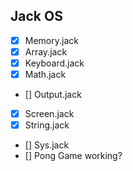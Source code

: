 ## Jack OS

- [X] Memory.jack
- [X] Array.jack
- [X] Keyboard.jack
- [X] Math.jack
- [] Output.jack
- [X] Screen.jack
- [X] String.jack
- [] Sys.jack
- [] Pong Game working?
